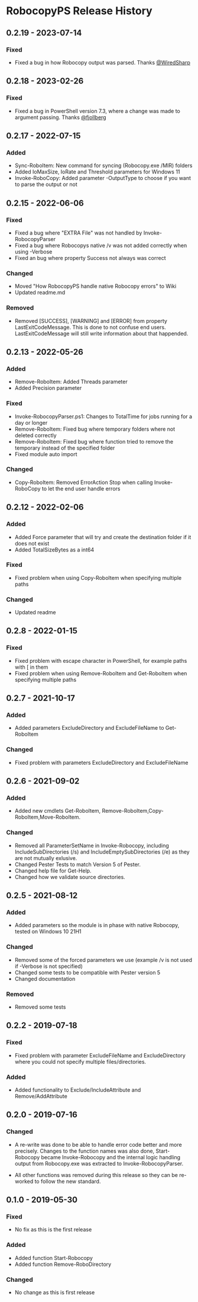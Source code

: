 # RobocopyPS Release History

## 0.2.19 - 2023-07-14

### Fixed

* Fixed a bug in how Robocopy output was parsed. Thanks [@WiredSharp](https://github.com/WiredSharp)

## 0.2.18 - 2023-02-26

### Fixed

* Fixed a bug in PowerShell version 7.3, where a change was made to argument passing. Thanks [@fjollberg](https://github.com/fjollberg)

## 0.2.17 - 2022-07-15

### Added

* Sync-RoboItem: New command for syncing (Robocopy.exe /MIR) folders
* Added IoMaxSize, IoRate and Threshold parameters for Windows 11
* Invoke-RoboCopy: Added parameter -OutputType to choose if you want to parse the output or not

## 0.2.15 - 2022-06-06

### Fixed

* Fixed a bug where "EXTRA File" was not handled by Invoke-RobocopyParser
* Fixed a bug where Robocopys native /v was not added correctly when using -Verbose
* Fixed an bug where property Success not always was correct

### Changed

* Moved "How RobocopyPS handle native Robocopy errors" to Wiki
* Updated readme.md

### Removed

* Removed [SUCCESS], [WARNING] and [ERROR] from property LastExitCodeMessage. This is done to not confuse end users. LastExitCodeMessage will still write information about that happended.

## 0.2.13 - 2022-05-26

### Added

* Remove-RoboItem: Added Threads parameter
* Added Precision parameter

### Fixed

* Invoke-RobocopyParser.ps1: Changes to TotalTime for jobs running for a day or longer
* Remove-RoboItem: Fixed bug where temporary folders where not deleted correctly
* Remove-RoboItem: Fixed bug where function tried to remove the temporary instead of the specified folder
* Fixed module auto import

### Changed
* Copy-RoboItem: Removed ErrorAction Stop when calling Invoke-RoboCopy to let the end user handle errors

## 0.2.12 - 2022-02-06

### Added

* Added Force parameter that will try and create the destination folder if it does not exist
* Added TotalSizeBytes as a int64

### Fixed

* Fixed problem when using Copy-RoboItem when specifying multiple paths

### Changed

* Updated readme

## 0.2.8 - 2022-01-15

### Fixed

* Fixed problem with escape character in PowerShell, for example paths with [ in them
* Fixed problem when using Remove-RoboItem and Get-RoboItem when specifying multiple paths

## 0.2.7 - 2021-10-17

### Added

* Added parameters ExcludeDirectory and ExcludeFileName to Get-RoboItem

### Changed

* Fixed problem with parameters ExcludeDirectory and ExcludeFileName


## 0.2.6 - 2021-09-02

### Added

* Added new cmdlets Get-RoboItem, Remove-RoboItem,Copy-RoboItem,Move-RoboItem.

### Changed

* Removed all ParameterSetName in Invoke-Robocopy, including IncludeSubDirectories (/s) and IncludeEmptySubDirectories (/e) as they are not mutually exlusive.
* Changed Pester Tests to match Version 5 of Pester.
* Changed help file for Get-Help.
* Changed how we validate source directories.

## 0.2.5 - 2021-08-12

### Added

* Added parameters so the module is in phase with native Robocopy, tested on Windows 10 21H1

### Changed

* Removed some of the forced parameters we use (example /v is not used if -Verbose is not specified)
* Changed some tests to be compatible with Pester version 5
* Changed documentation

### Removed

* Removed some tests


## 0.2.2 - 2019-07-18

### Fixed

* Fixed problem with parameter ExcludeFileName and ExcludeDirectory where you could not specify multiple files/directories.

### Added

* Added functionality to Exclude/IncludeAttribute and Remove/AddAttribute


## 0.2.0 - 2019-07-16

### Changed

* A re-write was done to be able to handle error code better and more precisely. Changes to the function names was also done, Start-Robocopy became Invoke-Robocopy and the internal logic handling output from Robocopy.exe was extracted to Invoke-RobocopyParser.

* All other functions was removed during this release so they can be re-worked to follow the new standard.

## 0.1.0 - 2019-05-30

### Fixed

* No fix as this is the first release

### Added

* Added function Start-Robocopy
* Added function Remove-RoboDirectory

### Changed

* No change as this is first release